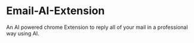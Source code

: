 # Email-AI-Extension
An AI powered chrome Extension to reply all of your mail in a professional way using AI.  
